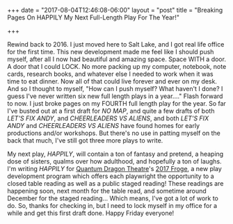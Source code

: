 +++
date = "2017-08-04T12:46:08-06:00"
layout = "post"
title = "Breaking Pages On HAPPILY My Next Full-Length Play For The Year!"

+++

Rewind back to 2016. I just moved here to Salt Lake, and I got real life office for the first time. This new development made me feel like I should push myself, after all I now had beautiful and amazing space. Space WITH a door. A door that I could LOCK. No more packing up my computer, notebook, note cards, research books, and whatever else I needed to work when it was time to eat dinner. Now all of that could live forever and ever on my desk. And so I thought to myself, "How can I push myself? What haven't I done? I guess I've never written six new full length plays in a year...." Flash forward to now. I just broke pages on my FOURTH full length play for the year. So far I've busted out at a first draft for *NO MAP*, and quite a few drafts of both *LET'S FIX ANDY*, and *CHEERLEADERS VS ALIENS*, and both *LET'S FIX ANDY* and *CHEERLEADERS VS ALIENS* have found homes for early productions and/or workshops. But there's no use in patting myself on the back that much, I've still got three more plays to write.

My next play, *HAPPILY*, will contain a ton of fantasy and pretend, a heaping dose of sisters, qualms over how adulthood, and hopefully a ton of laughs. I'm writing *HAPPILY* for [Quantum Dragon Theatre](https://www.quantumdragon.org/)'s [2017 Froge](https://www.quantumdragon.org/copy-of-the-forge-2016-1), a new play development program which offers each playwright the opportunity to a closed table reading as well as a public staged reading! These readings are happening soon, next month for the table read, and sometime around December for the staged reading... Which means, I've got a lot of work to do. So, thanks for checking in, but I need to lock myself in my office for a while and get this first draft done. Happy Friday everyone!